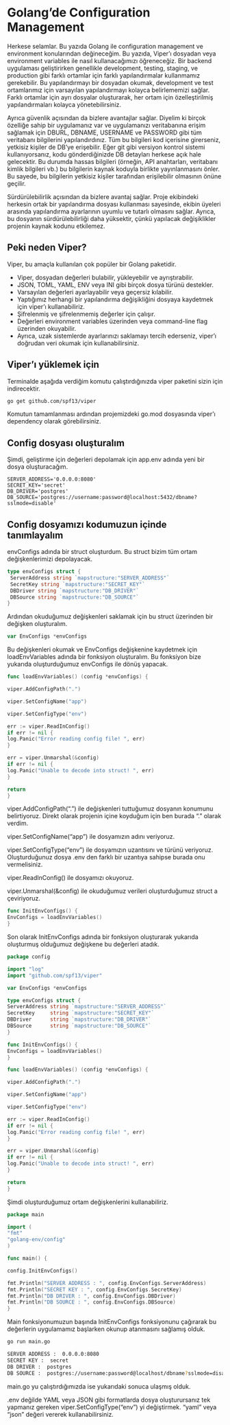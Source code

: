 # Golang’de Configuration Management

Herkese selamlar. Bu yazıda Golang ile configuration management ve 
environment konularından değineceğim. Bu yazıda, Viper’ı dosyadan 
veya environment variables ile nasıl kullanacağımızı öğreneceğiz.
Bir backend uygulaması geliştirirken genellikle development, 
testing, staging, ve production gibi farklı ortamlar için farklı 
yapılandırmalar kullanmamız gerekebilir. Bu yapılandırmayı bir 
dosyadan okumak, development ve test ortamlarımız için varsayılan 
yapılandırmayı kolayca belirlememizi sağlar. Farklı ortamlar için 
ayrı dosyalar oluşturarak, her ortam için özelleştirilmiş 
yapılandırmaları kolayca yönetebilirsiniz.

Ayrıca güvenlik açısından da bizlere avantajlar sağlar. 
Diyelim ki birçok özelliğe sahip bir uygulamanız var ve 
uygulamanızı veritabanına erişim sağlamak için DBURL, DBNAME, 
USERNAME ve PASSWORD gibi tüm veritabanı bilgilerini yapılandırdınız. 
Tüm bu bilgileri kod içerisine girerseniz, yetkisiz kişiler de DB’ye 
erişebilir. Eğer git gibi versiyon kontrol sistemi kullanıyorsanız, 
kodu gönderdiğinizde DB detayları herkese açık hale gelecektir. 
Bu durumda hassas bilgileri (örneğin, API anahtarları, veritabanı 
kimlik bilgileri vb.) bu bilgilerin kaynak koduyla birlikte 
yayınlanmasını önler. Bu sayede, bu bilgilerin yetkisiz kişiler 
tarafından erişilebilir olmasının önüne geçilir.

Sürdürülebilirlik açısından da bizlere avantaj sağlar. 
Proje ekibindeki herkesin ortak bir yapılandırma dosyası 
kullanması sayesinde, ekibin üyeleri arasında yapılandırma 
ayarlarının uyumlu ve tutarlı olmasını sağlar. Ayrıca, bu dosyanın 
sürdürülebilirliği daha yüksektir, çünkü yapılacak değişiklikler 
projenin kaynak kodunu etkilemez.

## Peki neden Viper?

Viper, bu amaçla kullanılan çok popüler bir Golang paketidir.

- Viper, dosyadan değerleri bulabilir, yükleyebilir 
ve ayrıştırabilir.
- JSON, TOML, YAML, ENV veya INI gibi birçok dosya türünü destekler.
- Varsayılan değerleri ayarlayabilir veya geçersiz kılabilir.
- Yaptığımız herhangi bir yapılandırma değişikliğini dosyaya 
kaydetmek için viper’ı kullanabiliriz.
- Şifrelenmiş ve şifrelenmemiş değerler için çalışır.
- Değerleri environment variables üzerinden veya command-line 
flag üzerinden okuyabilir.
- Ayrıca, uzak sistemlerde ayarlarınızı saklamayı tercih ederseniz, 
viper’ı doğrudan veri okumak için kullanabilirsiniz.

## Viper’ı yüklemek için

Terminalde aşağıda verdiğim komutu çalıştırdığınızda viper 
paketini sizin için indirecektir.

```bash
go get github.com/spf13/viper
```

Komutun tamamlanması ardından projemizdeki go.mod dosyasında 
viper’ı dependency olarak görebilirsiniz.

## Config dosyası oluşturalım

Şimdi, geliştirme için değerleri depolamak için 
app.env adında yeni bir dosya oluşturacağım.

```dotenv
SERVER_ADDRESS='0.0.0.0:8080'
SECRET_KEY='secret'
DB_DRIVER='postgres'
DB_SOURCE='postgres://username:password@localhost:5432/dbname?sslmode=disable'
```
## Config dosyamızı kodumuzun içinde tanımlayalım

envConfigs adında bir struct oluşturdum. 
Bu struct bizim tüm ortam değişkenlerimizi depolayacak.

```go
type envConfigs struct {
 ServerAddress string `mapstructure:"SERVER_ADDRESS"`
 SecretKey string `mapstructure:"SECRET_KEY"`
 DBDriver string `mapstructure:"DB_DRIVER"`
 DBSource string `mapstructure:"DB_SOURCE"`
}
```

Ardından okuduğumuz değişkenleri saklamak
için bu struct üzerinden bir değişken oluşturalım.

```go
var EnvConfigs *envConfigs
```

Bu değişkenleri okumak ve EnvConfigs değişkenine kaydetmek
için loadEnvVariables adında bir fonksiyon oluşturalım.
Bu fonksiyon bize yukarıda oluşturduğumuz envConfigs ile
dönüş yapacak.

```go
func loadEnvVariables() (config *envConfigs) {

viper.AddConfigPath(".")

viper.SetConfigName("app")

viper.SetConfigType("env")

err := viper.ReadInConfig()
if err != nil {
log.Panic("Error reading config file! ", err)
}

err = viper.Unmarshal(&config)
if err != nil {
log.Panic("Unable to decode into struct! ", err)
}

return
}
```

viper.AddConfigPath(“.”) ile değişkenleri tuttuğumuz
dosyanın konumunu belirtiyoruz. Direkt olarak projenin içine koyduğum için ben burada “.” olarak verdim.

viper.SetConfigName(“app”) ile dosyamızın
adını veriyoruz.

viper.SetConfigType(“env”) ile dosyamızın uzantısını
ve türünü veriyoruz. Oluşturduğunuz dosya .env den
farklı bir uzantıya sahipse burada onu vermelisiniz.

viper.ReadInConfig() ile dosyamızı okuyoruz.

viper.Unmarshal(&config) ile okuduğumuz verileri
oluşturduğumuz struct a çeviriyoruz.

```go
func InitEnvConfigs() {
EnvConfigs = loadEnvVariables()
}
```

Son olarak InitEnvConfigs adında bir fonksiyon
oluşturarak yukarıda oluşturmuş olduğumuz değişkene
bu değerleri atadık.

```go
package config

import "log"
import "github.com/spf13/viper"

var EnvConfigs *envConfigs

type envConfigs struct {
ServerAddress string `mapstructure:"SERVER_ADDRESS"`
SecretKey     string `mapstructure:"SECRET_KEY"`
DBDriver      string `mapstructure:"DB_DRIVER"`
DBSource      string `mapstructure:"DB_SOURCE"`
}

func InitEnvConfigs() {
EnvConfigs = loadEnvVariables()
}

func loadEnvVariables() (config *envConfigs) {

viper.AddConfigPath(".")

viper.SetConfigName("app")

viper.SetConfigType("env")

err := viper.ReadInConfig()
if err != nil {
log.Panic("Error reading config file! ", err)
}

err = viper.Unmarshal(&config)
if err != nil {
log.Panic("Unable to decode into struct! ", err)
}

return
}
```

Şimdi oluşturduğumuz ortam değişkenlerini kullanabiliriz.

```go
package main

import (
"fmt"
"golang-env/config"
)

func main() {

config.InitEnvConfigs()

fmt.Println("SERVER ADDRESS : ", config.EnvConfigs.ServerAddress)
fmt.Println("SECRET KEY : ", config.EnvConfigs.SecretKey)
fmt.Println("DB DRIVER : ", config.EnvConfigs.DBDriver)
fmt.Println("DB SOURCE : ", config.EnvConfigs.DBSource)
}
```

Main fonksiyonumuzun başında InitEnvConfigs
fonksiyonunu çağırarak bu değerlerin uygulamamız
başlarken okunup atanmasını sağlamış olduk.

```bash
go run main.go
```
```bash
SERVER ADDRESS :  0.0.0.0:8080
SECRET KEY :  secret
DB DRIVER :  postgres
DB SOURCE :  postgres://username:password@localhost/dbname?sslmode=disable
```

main.go yu çalıştırdığımızda ise yukarıdaki sonuca ulaşmış olduk.

.env değilde YAML veya JSON gibi formatlarda dosya
oluşturursanız tek yapmanız gereken viper.SetConfigType(“env”) yi
değiştirmek. “yaml” veya “json” değeri vererek kullanabilirsiniz.


